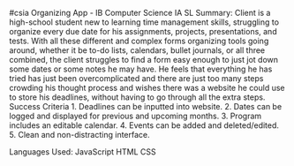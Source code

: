 #csia
Organizing App - IB Computer Science IA SL
Summary:
Client is a high-school student new to learning time management skills, struggling to organize every due date for his assignments, projects, presentations, and tests. With all these different and complex forms organizing tools going around, whether it be to-do lists, calendars, bullet journals, or all three combined, the client struggles to find a form easy enough to just jot down some dates or some notes he may have. He feels that everything he has tried has just been overcomplicated and there are just too many steps crowding his thought process and wishes there was a website he could use to store his deadlines, without having to go through all the extra steps. 
Success Criteria
    1.	Deadlines can be inputted into website.
    2.	Dates can be logged and displayed for previous and upcoming months.
    3.	Program includes an editable calendar.
    4.	Events can be added and deleted/edited.
    5.	Clean and non-distracting interface.

Languages Used: 
JavaScript
HTML
CSS
